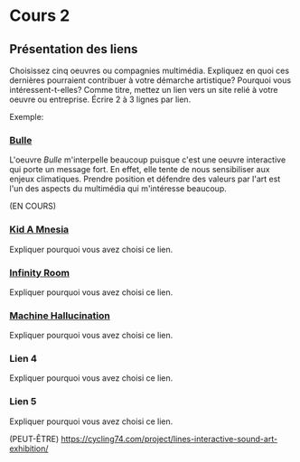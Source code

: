# Cours 2
## Présentation des liens
Choisissez cinq oeuvres ou compagnies multimédia. Expliquez en quoi ces dernières pourraient contribuer à votre démarche artistique? Pourquoi vous intéressent-t-elles? Comme titre, mettez un lien vers un site relié à votre oeuvre ou entreprise. Écrire 2 à 3 lignes par lien.

Exemple: 
### [Bulle](https://www.onf.ca/interactif/bulle/) 
L'oeuvre *Bulle* m'interpelle beaucoup puisque c'est une oeuvre interactive qui porte un message fort. En effet, elle tente de nous sensibiliser aux enjeux climatiques. Prendre position et défendre des valeurs par l'art est l'un des aspects du multimédia qui m'intéresse beaucoup. 


(EN COURS)
 
### [Kid A Mnesia](https://kida-mnesia.com/)
Expliquer pourquoi vous avez choisi ce lien. 

### [Infinity Room](https://refikanadol.com/works/infinity-room/)
Expliquer pourquoi vous avez choisi ce lien.

### [Machine Hallucination](https://refikanadol.com/works/machine-hallucination/)
Expliquer pourquoi vous avez choisi ce lien.  

### Lien 4 
Expliquer pourquoi vous avez choisi ce lien. 

### Lien 5 
Expliquer pourquoi vous avez choisi ce lien. 

(PEUT-ÊTRE)
https://cycling74.com/project/lines-interactive-sound-art-exhibition/
